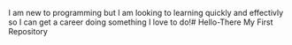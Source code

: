 I am new to programming but I am looking to learning quickly and effectivly so I can get a career doing something I love to do!# Hello-There
My First Repository
